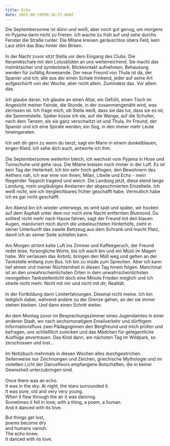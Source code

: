 ```yaml
---
title: Echo
date: 2025-09-19T09:18:57.040Z
---
```

Die Septembersonne ist dünn und weiß, aber noch gut genug, um morgens im Pyjama darin nicht zu frieren. Ich wache zu früh auf und sehe durchs Fenster die Straße runter. Die Milane kreisen geräuschlos übers Feld, kein Laut stört das Blau hinter den Birken.\
\
In der Nacht zuvor sitzt Stella vor dem Eingang des Clubs. Die Keramikschale mit den Lotusblüten an uns weiterreichend. Sie macht das instinktsicher und symbolstark; Blickkontakt aufnehmen, Behausung werden für zufällig Anwesende. Der neue Freund von Thula ist da, der Spanier und ich; alle aus der einen Schale trinkend, jeder auf seine Art aufgeschürft von der Woche, aber nicht allein. Zumindest das. Vor allem das.\
\
Ich glaube daran. Ich glaube an einen Altar, ein Gefühl, einen Tisch im Angesicht meiner Feinde, die Stunde, in der zusammengenäht wird, was zerrissen ist. Ich frage mich, ob Stella weiß, dass sie das tut, dass sie es ist; die Sammelstelle. Später küsse ich sie, auf die Wange, auf die Schulter, nach dem Tanzen, als sie ganz verschwitzt ist und Thula, ihr Freund, der Spanier und ich eine Spirale werden, ein Sog, in den immer mehr Leute hineingeraten.\
\
Ich seh dir gern zu wenn du tanzt, sagt ein Mann in einem dunkelblauen, engen Kleid. Ich sehe dich auch, antworte ich ihm.\
\
Die Septembersonne weiterhin bleich, ich wechsel vom Pyjama in Hose und Turnschuhe und gehe raus. Die Milane kreisen noch immer in der Luft. Es ist kein Tag der Heiterkeit. Ich bin sehr hoch geflogen, den Bewohnern des Aethers nah, ich war eine von ihnen, Milan, Libelle und Echo - mein fliegender Teppich tragend und weich. Die Landung jetzt, diese elend lange Landung, mein ungläubiges Anstarren der abgeschmierten Einzelteile. Ich weiß nicht, wie ich Vergleichbares früher geschafft habe. Vermutlich habe ich es gar nicht geschafft.\
\
Am Abend bin ich wieder unterwegs, es wird spät und später, wir hocken auf dem Asphalt unter dem nur noch eine Nacht entfernten Blutmond. Du solltest nicht mehr nach Hause fahren, sagt der Freund mit den blauen Augen, manövriert mich durch die unbeleuchteten Hinterhöfe, zieht in seiner Unterkunft das zweite Bettzeug aus dem Schrank und macht Platz, damit ich an seiner Seite schlafen kann.\
\
Am Morgen strömt kalte Luft ins Zimmer und Kaffeegeruch, der Freund redet leise, fürsorgliche Worte, bis ich wach bin und ein Müsli im Magen habe. Wir verlassen das Airbnb, bringen den Müll weg und gehen an der Tankstelle entlang zum Bus. Ich bin zu müde zum Sprechen. Aber ich kann tief atmen und meiner Nüchternheit in diesen Tag hinein folgen. Manchmal ist an den unwahrscheinlichsten Orten in dem unwahrscheinlichsten neongelben Tankstellenlicht doch eine Minute Frieden möglich und ich streite nicht mehr. Nicht mit mir und nicht mit dir, Realität.\
\
In der Fortbildung dann Limiterfahrungen. Diesmal nicht meine. Ich bin lediglich dabei, während andere zu der Grenze gehen, an der sie immer stehen bleiben. Und dann einen Schritt weiter.\
\
An dem Montag zuvor im Besprechungszimmer eines Jugendamtes in einer anderen Stadt, wo nach sechsmonatigem Emailverkehr und dürftigem Informationsfluss zwei Pädagoginnen den Bergfreund und mich prüfen und befragen, uns schließlich zunicken und das Mädchen für gelegentliche Ausflüge anvertrauen. Das Kind dann, am nächsten Tag im Wildpark, so zerschossen und lost...\
\
Im Notizbuch mehrmals in diesen Wochen alles durchgestrichen. Seitenweise nur Zeichnungen und Zeichen, griechische Mythologie und im violetten Licht der Dancefloors empfangene Botschaften, die in keiner Gewissheit unterzubringen sind.\
\
Once there was an echo.\
It was in the sky. At night, the stars surrounded it.\
It was pure, old and very very young.\
When it flew through the air it was dancing.\
Sometimes it fell in love; with a thing, a poem, a human.\
And it danced with its love.

But things get lost,\
poems become dry\
and humans vanish.\
The echo knew.\
It danced with its love.